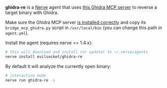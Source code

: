 **ghidra-re** is a [Nerve](https://github.com/evilsocket/nerve) agent that uses [this Ghidra MCP server](https://github.com/LaurieWired/GhidraMCP) to reverse a target binary with Ghidra.

Make sure the Ghidra MCP server [is installed correctly](https://github.com/LaurieWired/GhidraMCP?tab=readme-ov-file#installation) and copy its `bridge_mcp_ghidra.py` script in `/usr/local/bin` (you can change this path in `agent.yml`).

Install the agent (requires nerve >= 1.4.x):

```bash
# this will download and install (or update) to ~/.nerve/agents
nerve install evilsocket/ghidra-re 
```

By default it will analyze the currently open binary:

```bash
# interactive mode
nerve run ghidra-re -i 
```